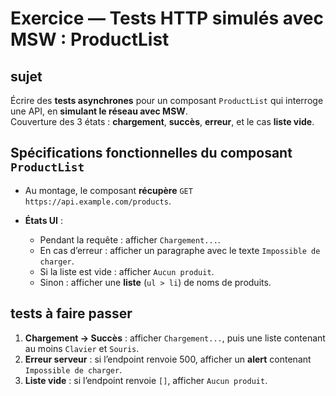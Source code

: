 # Exercice — Tests HTTP simulés avec MSW : ProductList

## sujet

Écrire des **tests asynchrones** pour un composant `ProductList` qui interroge une API, en **simulant le réseau avec MSW**.  
Couverture des 3 états : **chargement**, **succès**, **erreur**, et le cas **liste vide**.


## Spécifications fonctionnelles du composant `ProductList`

* Au montage, le composant **récupère** `GET https://api.example.com/products`.
* **États UI** :

  * Pendant la requête : afficher `Chargement...`.
  * En cas d’erreur : afficher un paragraphe avec le texte `Impossible de charger`.
  * Si la liste est vide : afficher `Aucun produit`.
  * Sinon : afficher une **liste** (`ul > li`) de noms de produits.


## tests à faire passer

1. **Chargement -> Succès** : afficher `Chargement...`, puis une liste contenant au moins `Clavier` et `Souris`.
2. **Erreur serveur** : si l’endpoint renvoie 500, afficher un **alert** contenant `Impossible de charger`.
3. **Liste vide** : si l’endpoint renvoie `[]`, afficher `Aucun produit`.